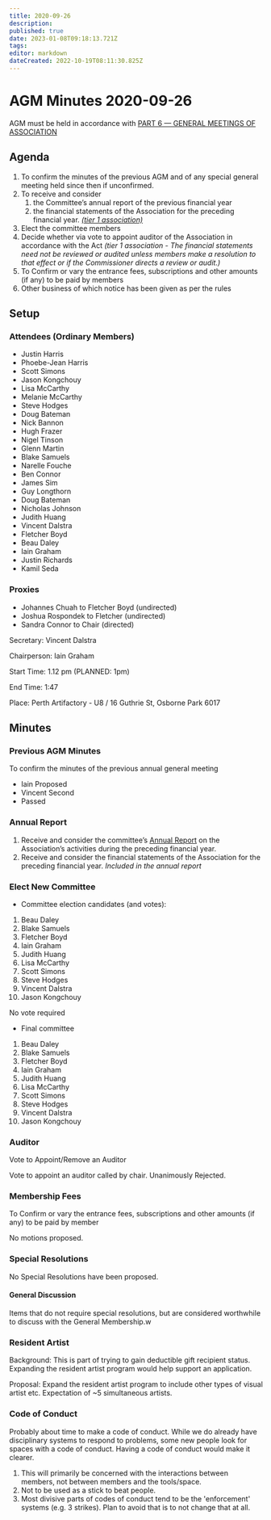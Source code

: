 ```yaml
---
title: 2020-09-26
description: 
published: true
date: 2023-01-08T09:18:13.721Z
tags: 
editor: markdown
dateCreated: 2022-10-19T08:11:30.825Z
---
```


# AGM Minutes 2020-09-26

AGM must be held in accordance with [PART 6 — GENERAL MEETINGS OF ASSOCIATION](https://wiki.artifactory.org.au/doku.php?id=constitution#annual_general_meeting)

## Agenda

1. To confirm the minutes of the previous AGM and of any special general meeting held since then if unconfirmed.
2. To receive and consider
    1. the Committee’s annual report of the previous financial year
    2. the financial statements of the Association for the preceding financial year. *[(tier 1 association)](https://www.commerce.wa.gov.au/publications/financial-reporting-under-new-associations-law)*
3. Elect the committee members
4. Decide whether via vote to appoint auditor of the Association in accordance with the Act *(tier 1 association - The financial statements need not be reviewed or audited unless members make a resolution to that effect or if the Commissioner directs a review or audit.)*
5. To Confirm or vary the entrance fees, subscriptions and other amounts (if any) to be paid by members
6. Other business of which notice has been given as per the rules

## Setup

### Attendees (Ordinary Members)

- Justin Harris
- Phoebe-Jean Harris
- Scott Simons
- Jason Kongchouy
- Lisa McCarthy
- Melanie McCarthy
- Steve Hodges
- Doug Bateman
- Nick Bannon
- Hugh Frazer
- Nigel Tinson
- Glenn Martin
- Blake Samuels
- Narelle Fouche
- Ben Connor
- James Sim
- Guy Longthorn
- Doug Bateman
- Nicholas Johnson
- Judith Huang
- Vincent Dalstra
- Fletcher Boyd
- Beau Daley
- Iain Graham
- Justin Richards
- Kamil Seda

### Proxies

- Johannes Chuah to Fletcher Boyd (undirected)
- Joshua Rospondek to Fletcher (undirected)
- Sandra Connor to Chair (directed)

Secretary: Vincent Dalstra

Chairperson: Iain Graham

Start Time: 1.12 pm (PLANNED: 1pm)

End Time: 1:47

Place: Perth Artifactory - U8 / 16 Guthrie St, Osborne Park 6017

## Minutes

### Previous AGM Minutes

To confirm the minutes of the previous annual general meeting

- Iain Proposed
- Vincent Second
- Passed

### Annual Report

1. Receive and consider the committee’s [Annual Report](docs/committee/perth_artifactory_annual_report_2019-2020.pdf) on the Association’s activities during the preceding financial year.
2. Receive and consider the financial statements of the Association for the preceding financial year. *Included in the annual report*

### Elect New Committee

- Committee election candidates (and votes):

1. Beau Daley
2. Blake Samuels
3. Fletcher Boyd
4. Iain Graham
5. Judith Huang
6. Lisa McCarthy
7. Scott Simons
8. Steve Hodges
9. Vincent Dalstra
10. Jason Kongchouy

No vote required

- Final committee

1. Beau Daley
2. Blake Samuels
3. Fletcher Boyd
4. Iain Graham
5. Judith Huang
6. Lisa McCarthy
7. Scott Simons
8. Steve Hodges
9. Vincent Dalstra
10. Jason Kongchouy

### Auditor

Vote to Appoint/Remove an Auditor

Vote to appoint an auditor called by chair. Unanimously Rejected.

### Membership Fees

To Confirm or vary the entrance fees, subscriptions and other amounts (if any) to be paid by member

No motions proposed.

### Special Resolutions

No Special Resolutions have been proposed.

#### General Discussion

Items that do not require special resolutions, but are considered worthwhile to discuss with the General Membership.w

### Resident Artist

Background: This is part of trying to gain deductible gift recipient status. Expanding the resident artist program would help support an application.

Proposal: Expand the resident artist program to include other types of visual artist etc. Expectation of \~5 simultaneous artists.

### Code of Conduct

Probably about time to make a code of conduct. While we do already have disciplinary systems to respond to problems, some new people look for spaces with a code of conduct. Having a code of conduct would make it clearer.

1. This will primarily be concerned with the interactions between members, not between members and the tools/space.
2. Not to be used as a stick to beat people.
3. Most divisive parts of codes of conduct tend to be the 'enforcement' systems (e.g. 3 strikes). Plan to avoid that is to not change that at all.
